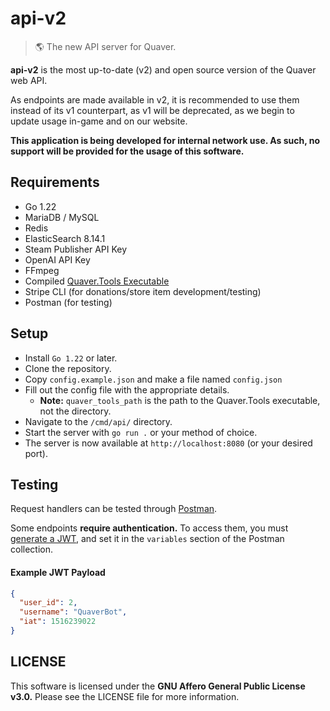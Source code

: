 # api-v2

> 🌎 The new API server for Quaver.

**api-v2** is the most up-to-date (v2) and open source version of the Quaver web API.

As endpoints are made available in v2, it is recommended to use them instead of its v1 counterpart, as v1 will be deprecated, as we begin to update usage in-game and on our website.

**This application is being developed for internal network use. As such, no support will be provided for the usage of this software.**

## Requirements

- Go 1.22
- MariaDB / MySQL
- Redis
- ElasticSearch 8.14.1
- Steam Publisher API Key
- OpenAI API Key
- FFmpeg
- Compiled [Quaver.Tools Executable](https://github.com/Quaver/Quaver.API)
- Stripe CLI (for donations/store item development/testing)
- Postman (for testing)
  
## Setup

- Install `Go 1.22` or later.
- Clone the repository.
- Copy `config.example.json` and make a file named `config.json`
- Fill out the config file with the appropriate details.
  - **Note:** `quaver_tools_path` is the path to the Quaver.Tools executable, not the directory.
- Navigate to the `/cmd/api/` directory.
- Start the server with `go run .` or your method of choice.
- The server is now available at `http://localhost:8080` (or your desired port).

## Testing

Request handlers can be tested through [Postman](https://www.postman.com/00swan/workspace/quaver/collection/29785543-d09535f0-68bc-461d-920e-9d388c67f11b).

Some endpoints **require authentication.** To access them, you must [generate a JWT](https://jwt.io/), and set it in the `variables` section of the Postman collection.

#### Example JWT Payload

```json
{
  "user_id": 2,
  "username": "QuaverBot",
  "iat": 1516239022
}
```

## LICENSE

This software is licensed under the **GNU Affero General Public License v3.0.** Please see the LICENSE file for more information.
